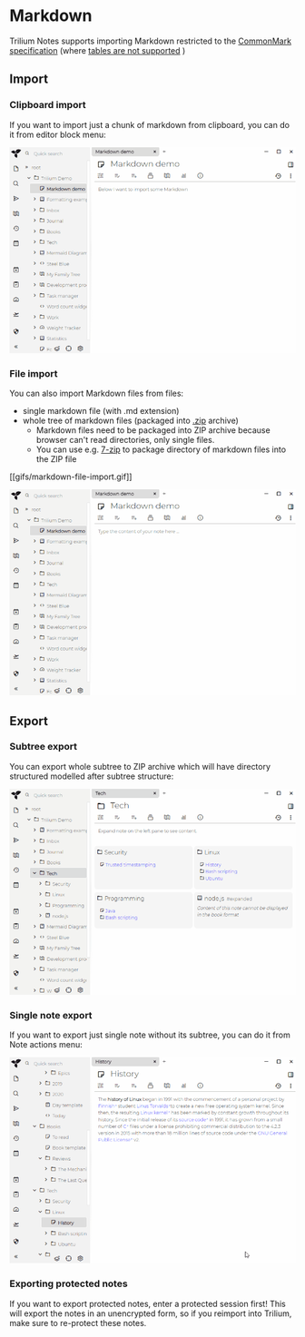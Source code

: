 # Markdown
Trilium Notes supports importing Markdown restricted to the [CommonMark specification](https://spec.commonmark.org/current/) (where [tables are not supported](https://github.com/TriliumNext/Notes/issues/2026) )

Import
------

### Clipboard import

If you want to import just a chunk of markdown from clipboard, you can do it from editor block menu:

![](images/markdown-inline-import.gif)

### File import

You can also import Markdown files from files:

*   single markdown file (with .md extension)
*   whole tree of markdown files (packaged into [.zip](https://en.wikipedia.org/wiki/Tar_(computing)) archive)
    *   Markdown files need to be packaged into ZIP archive because browser can't read directories, only single files.
    *   You can use e.g. [7-zip](https://www.7-zip.org) to package directory of markdown files into the ZIP file

\[\[gifs/markdown-file-import.gif\]\]

![](images/markdown-file-import.gif)

Export
------

### Subtree export

You can export whole subtree to ZIP archive which will have directory structured modelled after subtree structure:

![](images/markdown-export-subtree.gif)

### Single note export

If you want to export just single note without its subtree, you can do it from Note actions menu:

![](images/markdown-export-note.gif)

### Exporting protected notes

If you want to export protected notes, enter a protected session first! This will export the notes in an unencrypted form, so if you reimport into Trilium, make sure to re-protect these notes.